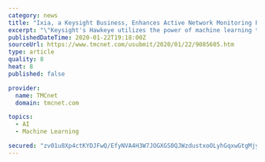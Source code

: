 ```yaml
---
category: news
title: "Ixia, a Keysight Business, Enhances Active Network Monitoring Platform with Machine Learning"
excerpt: "\"Keysight's Hawkeye utilizes the power of machine learning to help network operations teams make sense of their increasingly complex networks,\" said Recep Ozdag, vice president and general manager of visibility at Keysight's Network Applications & Security Group (formerly Ixia Solutions Group). \"Network operations teams struggle to correlate ..."
publishedDateTime: 2020-01-22T19:18:00Z
sourceUrl: https://www.tmcnet.com/usubmit/2020/01/22/9085605.htm
type: article
quality: 8
heat: 8
published: false

provider:
  name: TMCnet
  domain: tmcnet.com

topics:
  - AI
  - Machine Learning

secured: "zv01u8Xp4ctKYDJFwQ/EfyNVA4H3W7JOGXGS0QJWzdustxoOLyhGqxwGtgMjy4mcZQjzjhSQmRn5U8AhHg4U8b5BUW7vzjD0CIbQ1jOF85///84uX4LMTMEbuIdfTPGxO9ML1+g2Zo+kOWBXZ72PHUOxc+1Br2xFTDBJ8nQqr//Cij4K9M4xXJsxHSmUOLYZ3qhtekDbwS9kG406eXjLBcHxtEk19O7mRkevmBMjhST8QQwTPmWp8J2/2G2ytBhRKpaEh3/kRD3E2k4Zu/+00NkgjcZybqBTajcu8hq/baXAFC7DJkCunWmiDK7pvq0Fh3AWp0hv/ayUQ+2BrFdyk77MUfLw5TDbSnItzflCTwI3Quvpraj3WeWSk7wfCnp1FpZUxSxmhgWW43UwVE8mzXQP0TwTWFgKINwfpelsT4Glb6vP+LYGr8Odv6zdALZjQNMAcghxI3MI6tm8T/ybBQ==;2lxGTxQYvome19V0QtBQpA=="
---
```


